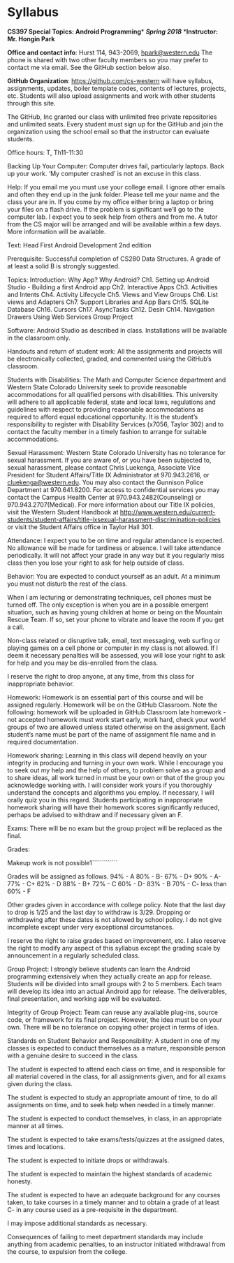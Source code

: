 # Syllabus


**CS397 Special Topics: Android Programming***
***Spring 2018***
***Instructor: Mr. Hongin Park**


**Office and contact info**: Hurst 114, 943-2069, hpark@western.edu The phone is shared with two other faculty members so you may prefer to contact me via email.  See the GitHub section below also.

**GitHub Organization**: https://github.com/cs-western will have syllabus, assignments, updates, boiler template codes, contents of lectures, projects, etc. Students will also upload assignments and work with other students through this site. 

The GitHub, Inc granted our class with unlimited free private repositories and unlimited seats. Every student must sign up for the GitHub and join the organization using the school email so that the instructor can evaluate students.
			
Office hours: 
T, Th11-11:30

Backing Up Your Computer: Computer drives fail, particularly laptops. Back up your work. ‘My computer crashed’ is not an excuse in this class. 

Help: 
If you email me you must use your college email. I ignore other emails and often they end up in the junk folder. Please tell me your name and the class your are in.
If you come by my office either bring a laptop or bring your files on a flash drive. If the problem is significant we’ll go to the computer lab.
I expect you to seek help from others and from me. A tutor from the CS major will be arranged and will be available within a few days. More information will be available.

Text: Head First Android Development 2nd edition

Prerequisite: Successful completion of CS280 Data Structures. A grade of at least a solid B is strongly suggested. 

Topics: 
Introduction: Why App? Why Android?
Ch1. Setting up Android Studio - Building a first Android app
Ch2. Interactive Apps
Ch3. Activities and Intents
Ch4. Activity Lifecycle
Ch5. Views and View Groups
Ch6. List views and Adapters
Ch7. Support Libraries and App Bars
Ch15. SQLite Database
Ch16. Cursors
Ch17. AsyncTasks
Ch12. Desin
Ch14. Navigation Drawers
Using Web Services
Group Project

Software:  Android Studio as described in class. Installations will be available in the classroom only.

Handouts and return of student work: All the assignments and projects will be electronically collected, graded, and commented using the GitHub’s classroom.

Students with Disabilities: The Math and Computer Science department and Western State Colorado University seek to provide reasonable accommodations for all qualified persons with disabilities. This university will adhere to all applicable federal, state and local laws, regulations and guidelines with respect to providing reasonable accommodations as required to afford equal educational opportunity. It is the student’s responsibility to register with Disability Services (x7056, Taylor 302) and to contact the faculty member in a timely fashion to arrange for suitable accommodations. 

Sexual Harassment: Western State Colorado University has no tolerance for sexual harassment.  If you are aware of, or you have been subjected to, sexual harassment, please contact Chris Luekenga, Associate Vice President for Student Affairs/Title IX Administrator at 970.943.2616, or cluekenga@western.edu. You may also contact the Gunnison Police Department at 970.641.8200. For access to confidential services you may contact the Campus Health Center at 970.943.2482(Counseling) or 970.943.2707(Medical). For more information about our Title IX policies, visit the Western Student Handbook at http://www.western.edu/current-students/student-affairs/title-ixsexual-harassment-discrimination-policies or visit the Student Affairs office in Taylor Hall 301.

Attendance: I expect you to be on time and regular attendance is expected. No allowance will be made for tardiness or absence. I will take attendance periodically. It will not affect your grade in any way but it you regularly miss class then you lose your right to ask for help outside of class.

Behavior: You are expected to conduct yourself as an adult. At a minimum you must not disturb the rest of the class.

When I am lecturing or demonstrating techniques, cell phones must be turned off. The only exception is when you are in a possible emergent situation, such as having young children at home or being on the Mountain Rescue Team. If so, set your phone to vibrate and leave the room if you get a call. 

Non-class related or disruptive talk, email, text messaging, web surfing or playing games on a cell phone or computer in my class is not allowed. If I deem it necessary penalties will be assessed, you will lose your right to ask for help and you may be dis-enrolled from the class.

I reserve the right to drop anyone, at any time, from this class for inappropriate behavior. 

Homework: Homework is an essential part of this course and will be assigned regularly. Homework will be on the GitHub Classroom.  Note the following:
homework will be uploaded in GitHub Classroom
late homework - not accepted
homework must work
start early, work hard, check your work!
groups of two are allowed unless stated otherwise on the assignment. Each student’s name must be part of the name of assignment file name and in required documentation.

Homework sharing: Learning in this class will depend heavily on your integrity in producing and turning in your own work.  While I encourage you to seek out my help and the help of others, to problem solve as a group and to share ideas, all work turned in must be your own or that of the group you acknowledge working with.  I will consider work yours if you thoroughly understand the concepts and algorithms you employ.  If necessary, I will orally quiz you in this regard.  Students participating in inappropriate homework sharing will have their homework scores significantly reduced, perhaps be advised to withdraw and if necessary given an F. 

Exams: There will be no exam but the group project will be replaced as the final.

Grades: 


Makeup work is not possible1`````````````

Grades will be assigned as follows.
94% - A		80% - B-		67% - D+
90% - A-		77% - C+		62% - D
88% - B+		72% - C		60% - D-
83% - B		70% - C-		less than 60% - F

Other grades given in accordance with college policy. Note that the last day to drop is 1/25 and the last day to withdraw is 3/29. Dropping or withdrawing after these dates is not allowed by school policy. I do not give incomplete except under very exceptional circumstances.

I reserve the right to raise grades based on improvement, etc.  I also reserve the right to modify any aspect of this syllabus except the grading scale by announcement in a regularly scheduled class.

Group Project:  I strongly believe students can learn the Android programming extensively when they actually create an app for release. Students will be divided into small groups with 2 to 5 members. Each team will develop its idea into an actual Android app for release. The deliverables, final presentation, and working app will be evaluated. 

Integrity of Group Project: Team can reuse any available plug-ins, source code, or framework for its final project. However, the idea must be on your own. There will be no tolerance on copying other project in terms of idea. 

Standards on Student Behavior and Responsibility: A student in one of my classes is expected to conduct themselves as a mature, responsible person with a genuine desire to succeed in the class.

The student is expected to attend each class on time, and is responsible for all material covered in the class, for all assignments given, and for all exams given during the class.

The student is expected to study an appropriate amount of time, to do all assignments on time, and to seek help when needed in a timely manner.

The student is expected to conduct themselves, in class, in an appropriate manner at all times.

The student is expected to take exams/tests/quizzes at the assigned dates, times and locations.

The student is expected to initiate drops or withdrawals. 

The student is expected to maintain the highest standards of academic honesty.

The student  is expected to have an adequate background for any courses taken, to take courses in a timely manner and to obtain a grade of at least C- in any course used as a pre-requisite in the department.

I may impose additional standards as necessary.

Consequences of failing to meet department standards may include anything from academic penalties, to an instructor initiated withdrawal from the course, to expulsion from the college.
